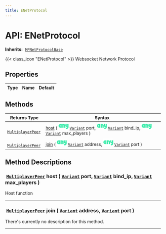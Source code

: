 ```yaml
---
title: ENetProtocol
---
```

    
# API: ENetProtocol

**Inherits:** <img src="/icons/MPNetProtocolBase.svg" class="class-icon" alt=""> [`MPNetProtocolBase`](/docs/api/MPNetProtocolBase)

{{< class_icon "ENetProtocol" >}} Websocket Network Protocol



## Properties

| Type | Name | Default |
|---|---|---|


## Methods

| Returns Type | Syntax |
|---|---|
|<img src="https://raw.githubusercontent.com/godotengine/godot/master/editor/icons/MultiplayerPeer.svg" class="class-icon" alt=""> [`MultiplayerPeer`](https://docs.godotengine.org/en/stable/classes/class_multiplayerpeer.html)|[host](/docs/api/ENetProtocol#host) ( <img src="https://raw.githubusercontent.com/godotengine/godot/master/editor/icons/Variant.svg" class="class-icon" alt=""> <a href="https://docs.godotengine.org/en/stable/classes/class_variant.html"><code>Variant</code></a> port, <img src="https://raw.githubusercontent.com/godotengine/godot/master/editor/icons/Variant.svg" class="class-icon" alt=""> <a href="https://docs.godotengine.org/en/stable/classes/class_variant.html"><code>Variant</code></a> bind_ip, <img src="https://raw.githubusercontent.com/godotengine/godot/master/editor/icons/Variant.svg" class="class-icon" alt=""> <a href="https://docs.godotengine.org/en/stable/classes/class_variant.html"><code>Variant</code></a> max_players )|
|<img src="https://raw.githubusercontent.com/godotengine/godot/master/editor/icons/MultiplayerPeer.svg" class="class-icon" alt=""> [`MultiplayerPeer`](https://docs.godotengine.org/en/stable/classes/class_multiplayerpeer.html)|[join](/docs/api/ENetProtocol#join) ( <img src="https://raw.githubusercontent.com/godotengine/godot/master/editor/icons/Variant.svg" class="class-icon" alt=""> <a href="https://docs.godotengine.org/en/stable/classes/class_variant.html"><code>Variant</code></a> address, <img src="https://raw.githubusercontent.com/godotengine/godot/master/editor/icons/Variant.svg" class="class-icon" alt=""> <a href="https://docs.godotengine.org/en/stable/classes/class_variant.html"><code>Variant</code></a> port )|










## Method Descriptions

<h3 class="property-title" id="host"> <img src="https://raw.githubusercontent.com/godotengine/godot/master/editor/icons/MultiplayerPeer.svg" class="class-icon" alt=""> <a href="https://docs.godotengine.org/en/stable/classes/class_multiplayerpeer.html"><code>MultiplayerPeer</code></a> host ( <a href="https://docs.godotengine.org/en/stable/classes/class_variant.html"><code>Variant</code></a> <span class="method-arg">port</span>, <a href="https://docs.godotengine.org/en/stable/classes/class_variant.html"><code>Variant</code></a> <span class="method-arg">bind_ip</span>, <a href="https://docs.godotengine.org/en/stable/classes/class_variant.html"><code>Variant</code></a> <span class="method-arg">max_players</span> ) </h3>



Host function

---
<h3 class="property-title" id="join"> <img src="https://raw.githubusercontent.com/godotengine/godot/master/editor/icons/MultiplayerPeer.svg" class="class-icon" alt=""> <a href="https://docs.godotengine.org/en/stable/classes/class_multiplayerpeer.html"><code>MultiplayerPeer</code></a> join ( <a href="https://docs.godotengine.org/en/stable/classes/class_variant.html"><code>Variant</code></a> <span class="method-arg">address</span>, <a href="https://docs.godotengine.org/en/stable/classes/class_variant.html"><code>Variant</code></a> <span class="method-arg">port</span> ) </h3>



There's currently no description for this method.

---




